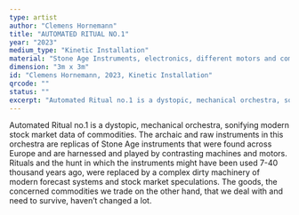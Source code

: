 ```yaml
---
type: artist
author: "Clemens Hornemann"
title: "AUTOMATED RITUAL NO.1"
year: "2023"
medium_type: "Kinetic Installation"
material: "Stone Age Instruments, electronics, different motors and compressors, server parts"
dimension: "3m x 3m"
id: "Clemens Hornemann, 2023, Kinetic Installation"
qrcode: ""
status: ""
excerpt: "Automated Ritual no.1 is a dystopic, mechanical orchestra, sonifying modern stock market data of commodities. The archaic and raw instruments in this orchestra are replicas of Stone Age instruments that were found across Europe and are harnessed and played by contrasting machines and motors. Rituals and the hunt in which the instruments might have been used 7-40 thousand years ago, were replaced by a complex dirty machinery of modern forecast systems and stock market speculations..."
---
```

Automated Ritual no.1 is a dystopic, mechanical orchestra, sonifying modern stock market data of commodities. The archaic and raw instruments in this orchestra are replicas of Stone Age instruments that were found across Europe and are harnessed and played by contrasting machines and motors. Rituals and the hunt in which the instruments might have been used 7-40 thousand years ago, were replaced by a complex dirty machinery of modern forecast systems and stock market speculations. The goods, the concerned commodities we trade on the other hand, that we deal with and need to survive, haven’t changed a lot.

